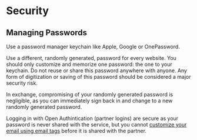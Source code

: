 # Security

## Managing Passwords
Use a password manager keychain like Apple, Google or OnePassword.

Use a different, randomly generated, password for every website. You should only customize and memorize one password: the one to your keychain. Do not reuse or share this password anywhere with anyone. Any form of digitization or saving of this password should be considered a major security risk.

In exchange, compromising of your randomly generated password is negligible, as you can immediately sign back in and change to a new randomly generated password.

Logging in with Open Authintication (partner logins) are secure as your password is never shared with the service, but you cannot [customize your email using email tags](../Productivity.md#use-email-tags-sub-addresses) before it is shared with the partner.
